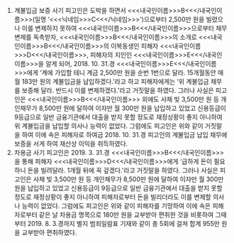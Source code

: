 1. 계불입금 보증 사기
피고인은 도박을 하면서 <<<내국인이름>>>B<<</내국인이름>>>(일명 ‘<<<닉네임>>>C<<</닉네임>>>')으로부터 2,500만 원을 빌렸으나 이를 변제하지 못하여 <<<내국인이름>>>B<<</내국인이름>>>으로부터 채무 변제를 독촉받자, <<<내국인이름>>>B<<</내국인이름>>>의 소개로 <<<내국인이름>>>B<<</내국인이름>>>의 이복동생인 피해자 <<<내국인이름>>>D<<</내국인이름>>>, 피해자의 지인인 <<<내국인이름>>>E<<</내국인이름>>>을 알게 되어, 2018. 10. 31.경 <<<내국인이름>>>E<<</내국인이름>>>에게 ‘계에 가입할 테니 계금 2,500만 원을 순번 1번으로 달라. 15개월동안 매월 183만 원의 계불입금을 납입하겠다.'라고 하고 피해자에게는 ‘위 계불입금 채무를 보증해 달라. 반드시 이를 변제하겠다.'라고 거짓말을 하였다.
그러나 사실은 피고인은 <<<내국인이름>>>B<<</내국인이름>>> 외에도 사채 빚 3,500만 원 등 개인채무가 8,500만 원에 달하여 이자만 월 300만 원을 납입하고 있었고 신용등급이 9등급으로 일반 금융기관에서 대출을 받지 못할 정도로 재정상황이 좋지 아니하여 위 계불입금을 납입할 의사나 능력이 없었다.
그럼에도 피고인은 위와 같이 거짓말을 하여 이에 속은 피해자로 하여금 2018. 10. 31.경 피고인의 계불입금 납입 채무에 보증을 서게 하여 재산상 이익을 취득하였다.
2. 차용금 사기
피고인은 2019. 3. 31.경 <<<내국인이름>>>B<<</내국인이름>>>을 통해 피해자 <<<내국인이름>>>D<<</내국인이름>>>에게 ‘급하게 돈이 필요하니 돈을 빌려달라. 1개월 뒤에 꼭 갚겠다.'라고 거짓말을 하였다.
그러나 사실은 피고인은 사채 빚 3,500만 원 등 개인채무가 8,500만 원에 달하여 이자만 월 300만 원을 납입하고 있었고 신용등급이 9등급으로 일반 금융기관에서 대출을 받지 못할 정도로 재정상황이 좋지 아니하여 피해자로부터 돈을 빌리더라도 이를 변제할 의사나 능력이 없었다.
그럼에도 피고인은 위와 같이 피해자를 기망하여 이에 속은 피해자로부터 같은 날 차용금 명목으로 180만 원을 교부받아 편취한 것을 비롯하여 그때부터 2019. 8. 3.경까지 별지 범죄일람표 기재와 같이 총 5회에 걸쳐 합계 955만 원을 교부받아 편취하였다.